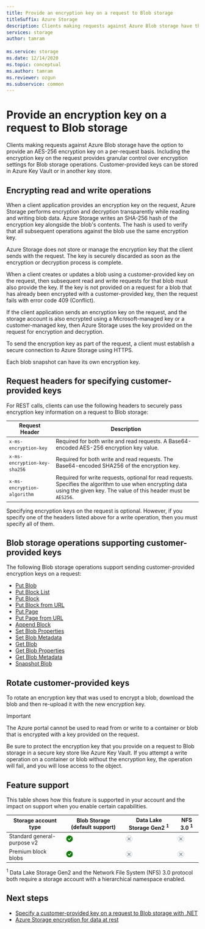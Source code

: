 ```yaml
---
title: Provide an encryption key on a request to Blob storage
titleSuffix: Azure Storage
description: Clients making requests against Azure Blob storage have the option to provide an encryption key on a per-request basis. Including the encryption key on the request provides granular control over encryption settings for Blob storage operations.
services: storage
author: tamram

ms.service: storage
ms.date: 12/14/2020
ms.topic: conceptual
ms.author: tamram
ms.reviewer: ozgun
ms.subservice: common
---
```


# Provide an encryption key on a request to Blob storage

Clients making requests against Azure Blob storage have the option to provide an AES-256 encryption key on a per-request basis. Including the encryption key on the request provides granular control over encryption settings for Blob storage operations. Customer-provided keys can be stored in Azure Key Vault or in another key store.

## Encrypting read and write operations

When a client application provides an encryption key on the request, Azure Storage performs encryption and decryption transparently while reading and writing blob data. Azure Storage writes an SHA-256 hash of the encryption key alongside the blob's contents. The hash is used to verify that all subsequent operations against the blob use the same encryption key.

Azure Storage does not store or manage the encryption key that the client sends with the request. The key is securely discarded as soon as the encryption or decryption process is complete.

When a client creates or updates a blob using a customer-provided key on the request, then subsequent read and write requests for that blob must also provide the key. If the key is not provided on a request for a blob that has already been encrypted with a customer-provided key, then the request fails with error code 409 (Conflict).

If the client application sends an encryption key on the request, and the storage account is also encrypted using a Microsoft-managed key or a customer-managed key, then Azure Storage uses the key provided on the request for encryption and decryption.

To send the encryption key as part of the request, a client must establish a secure connection to Azure Storage using HTTPS.

Each blob snapshot can have its own encryption key.

## Request headers for specifying customer-provided keys

For REST calls, clients can use the following headers to securely pass encryption key information on a request to Blob storage:

|Request Header | Description |
|---------------|-------------|
|`x-ms-encryption-key` |Required for both write and read requests. A Base64-encoded AES-256 encryption key value. |
|`x-ms-encryption-key-sha256`| Required for both write and read requests. The Base64-encoded SHA256 of the encryption key. |
|`x-ms-encryption-algorithm` | Required for write requests, optional for read requests. Specifies the algorithm to use when encrypting data using the given key.  The value of this header must be `AES256`. |

Specifying encryption keys on the request is optional. However, if you specify one of the headers listed above for a write operation, then you must specify all of them.

## Blob storage operations supporting customer-provided keys

The following Blob storage operations support sending customer-provided encryption keys on a request:

- [Put Blob](/rest/api/storageservices/put-blob)
- [Put Block List](/rest/api/storageservices/put-block-list)
- [Put Block](/rest/api/storageservices/put-block)
- [Put Block from URL](/rest/api/storageservices/put-block-from-url)
- [Put Page](/rest/api/storageservices/put-page)
- [Put Page from URL](/rest/api/storageservices/put-page-from-url)
- [Append Block](/rest/api/storageservices/append-block)
- [Set Blob Properties](/rest/api/storageservices/set-blob-properties)
- [Set Blob Metadata](/rest/api/storageservices/set-blob-metadata)
- [Get Blob](/rest/api/storageservices/get-blob)
- [Get Blob Properties](/rest/api/storageservices/get-blob-properties)
- [Get Blob Metadata](/rest/api/storageservices/get-blob-metadata)
- [Snapshot Blob](/rest/api/storageservices/snapshot-blob)

## Rotate customer-provided keys

To rotate an encryption key that was used to encrypt a blob, download the blob and then re-upload it with the new encryption key.

> [!IMPORTANT]
> The Azure portal cannot be used to read from or write to a container or blob that is encrypted with a key provided on the request.
>
> Be sure to protect the encryption key that you provide on a request to Blob storage in a secure key store like Azure Key Vault. If you attempt a write operation on a container or blob without the encryption key, the operation will fail, and you will lose access to the object.

## Feature support

This table shows how this feature is supported in your account and the impact on support when you enable certain capabilities. 

| Storage account type                | Blob Storage (default support)   | Data Lake Storage Gen2 <sup>1</sup>                        | NFS 3.0 <sup>1</sup>    
|-----------------------------|---------------------------------|------------------------------------|--------------------------------------------------|
| Standard general-purpose v2 | ![Yes](../media/icons/yes-icon.png) |![No](../media/icons/no-icon.png)              | ![No](../media/icons/no-icon.png) | 
| Premium block blobs          | ![Yes](../media/icons/yes-icon.png) |![No](../media/icons/no-icon.png)              | ![No](../media/icons/no-icon.png) |

<sup>1</sup>    Data Lake Storage Gen2 and the Network File System (NFS) 3.0 protocol both require a storage account with a hierarchical namespace enabled.

## Next steps

- [Specify a customer-provided key on a request to Blob storage with .NET](storage-blob-customer-provided-key.md)
- [Azure Storage encryption for data at rest](../common/storage-service-encryption.md)
